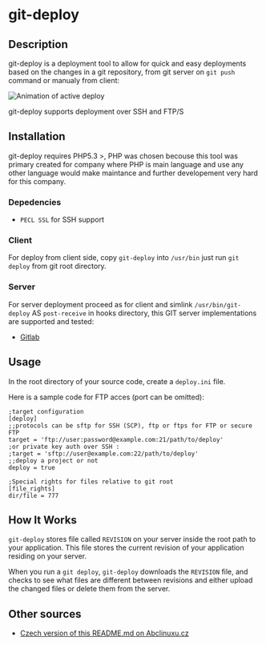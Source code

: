 # git-deploy

## Description

git-deploy is a deployment tool to allow for quick and easy deployments based on
the changes in a git repository, from git server on `git push` command or manualy from client:

![Animation of active deploy](https://gist.github.com/Salamek/6412607/raw/a8942ce9a0b6d638a70caf9618e97cd8b31f87b1/anim.gif)

git-deploy supports deployment over SSH and FTP/S

## Installation

git-deploy requires PHP5.3 >, PHP was chosen becouse this tool was primary created for company where PHP is main
language and use any other language would make maintance and further developement very hard for this company.

### Depedencies
* `PECL SSL` for SSH support

### Client

For deploy from client side, copy `git-deploy` into `/usr/bin` just run `git deploy` from git root directory.

### Server

For server deployment proceed as for client and simlink `/usr/bin/git-deploy` AS `post-receive` in hooks directory, this GIT server implementations are supported and tested:

* [Gitlab](http://gitlab.org/) 


## Usage

In the root directory of your source code, create a <code>deploy.ini</code> file.

Here is a sample code for FTP acces (port can be omitted):

    ;target configuration
    [deploy]    
    ;;protocols can be sftp for SSH (SCP), ftp or ftps for FTP or secure FTP
    target = 'ftp://user:password@example.com:21/path/to/deploy'
    ;or private key auth over SSH :
    ;target = 'sftp://user@example.com:22/path/to/deploy'
    ;;deploy a project or not
    deploy = true

    ;Special rights for files relative to git root
    [file_rights]
    dir/file = 777

## How It Works

`git-deploy` stores file called `REVISION` on your server inside the root path to your application.
This file stores the current revision of your application residing on your server.

When you run a `git deploy`, `git-deploy` downloads the `REVISION` file, and checks to see what
files are different between revisions and either upload the changed files or delete them from the server.

## Other sources
* [Czech version of this README.md on Abclinuxu.cz](http://www.abclinuxu.cz/blog/salamovo/2013/9/git-deploy)
